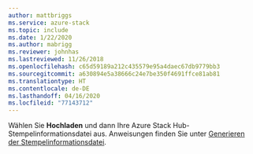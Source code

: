 ```yaml
---
author: mattbriggs
ms.service: azure-stack
ms.topic: include
ms.date: 1/22/2020
ms.author: mabrigg
ms.reviewer: johnhas
ms.lastreviewed: 11/26/2018
ms.openlocfilehash: c65d59189a212c435579e95a4daec67db9779bb3
ms.sourcegitcommit: a630894e5a38666c24e7be350f4691ffce81ab81
ms.translationtype: HT
ms.contentlocale: de-DE
ms.lasthandoff: 04/16/2020
ms.locfileid: "77143712"
---
```

Wählen Sie **Hochladen** und dann Ihre Azure Stack Hub-Stempelinformationsdatei aus. Anweisungen finden Sie unter [Generieren der Stempelinformationsdatei](../azure-stack-vaas-parameters.md#generate-the-stamp-information-file).